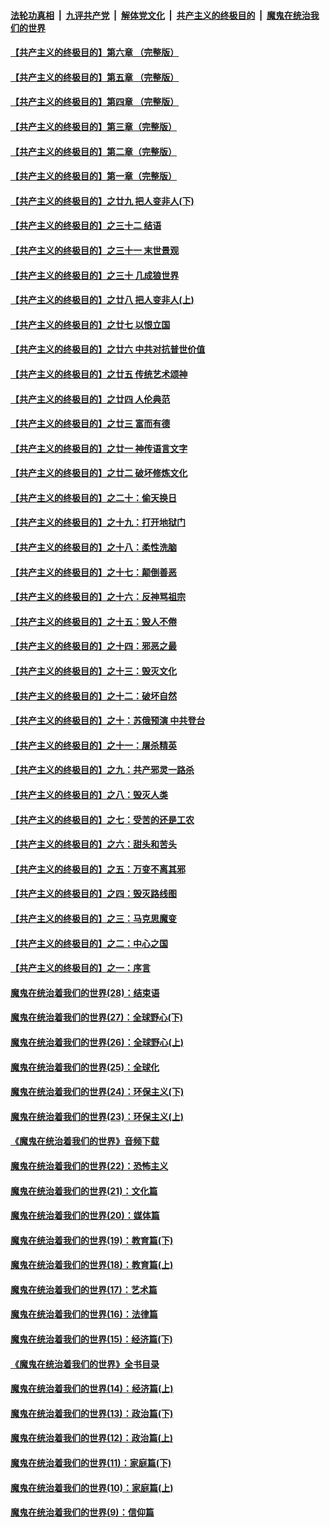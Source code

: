 ####  [法轮功真相](../../../../basic/blob/master/README.md?t=09152113) &nbsp;|&nbsp; [九评共产党](../../../../9ping.md/blob/master/README.md?t=09152113) &nbsp;|&nbsp; [解体党文化](../../../../jtdwh.md/blob/master/README.md?t=09152113)  &nbsp;|&nbsp; [共产主义的终极目的](../../../../gczydzjmd.md/blob/master/README.md?t=09152113) &nbsp;|&nbsp; [魔鬼在统治我们的世界](../../../../mgztzwmdsj.md/blob/master/README.md?t=09152113) 

#### [【共产主义的终极目的】第六章 （完整版）](../pages/nsc422/n11428913.md?t=09152113) 

#### [【共产主义的终极目的】第五章 （完整版）](../pages/nsc422/n11428912.md?t=09152113) 

#### [【共产主义的终极目的】第四章 （完整版）](../pages/nsc422/n11428907.md?t=09152113) 

#### [【共产主义的终极目的】第三章（完整版）](../pages/nsc422/n11428848.md?t=09152113) 

#### [【共产主义的终极目的】第二章（完整版）](../pages/nsc422/n11428831.md?t=09152113) 

#### [【共产主义的终极目的】第一章（完整版）](../pages/nsc422/n11417651.md?t=09152113) 

#### [【共产主义的终极目的】之廿九 把人变非人(下)](../pages/nsc422/n11344140.md?t=09152113) 

#### [【共产主义的终极目的】之三十二 结语](../pages/nsc422/n11360535.md?t=09152113) 

#### [【共产主义的终极目的】之三十一 末世景观](../pages/nsc422/n11351129.md?t=09152113) 

#### [【共产主义的终极目的】之三十 几成狼世界](../pages/nsc422/n11348280.md?t=09152113) 

#### [【共产主义的终极目的】之廿八 把人变非人(上)](../pages/nsc422/n11340492.md?t=09152113) 

#### [【共产主义的终极目的】之廿七 以恨立国](../pages/nsc422/n11336944.md?t=09152113) 

#### [【共产主义的终极目的】之廿六 中共对抗普世价值](../pages/nsc422/n11324785.md?t=09152113) 

#### [【共产主义的终极目的】之廿五 传统艺术颂神](../pages/nsc422/n11296396.md?t=09152113) 

#### [【共产主义的终极目的】之廿四 人伦典范](../pages/nsc422/n11296397.md?t=09152113) 

#### [【共产主义的终极目的】之廿三 富而有德](../pages/nsc422/n11283598.md?t=09152113) 

#### [【共产主义的终极目的】之廿一 神传语言文字](../pages/nsc422/n11263265.md?t=09152113) 

#### [【共产主义的终极目的】之廿二 破坏修炼文化](../pages/nsc422/n11245728.md?t=09152113) 

#### [【共产主义的终极目的】之二十：偷天换日](../pages/nsc422/n11238846.md?t=09152113) 

#### [【共产主义的终极目的】之十九：打开地狱门](../pages/nsc422/n11206376.md?t=09152113) 

#### [【共产主义的终极目的】之十八：柔性洗脑](../pages/nsc422/n11199994.md?t=09152113) 

#### [【共产主义的终极目的】之十七：颠倒善恶](../pages/nsc422/n11179782.md?t=09152113) 

#### [【共产主义的终极目的】之十六：反神骂祖宗](../pages/nsc422/n11166798.md?t=09152113) 

#### [【共产主义的终极目的】之十五：毁人不倦](../pages/nsc422/n11166792.md?t=09152113) 

#### [【共产主义的终极目的】之十四：邪恶之最](../pages/nsc422/n11150249.md?t=09152113) 

#### [【共产主义的终极目的】之十三：毁灭文化](../pages/nsc422/n11135227.md?t=09152113) 

#### [【共产主义的终极目的】之十二：破坏自然](../pages/nsc422/n11135214.md?t=09152113) 

#### [【共产主义的终极目的】之十：苏俄预演 中共登台](../pages/nsc422/n11118424.md?t=09152113) 

#### [【共产主义的终极目的】之十一：屠杀精英](../pages/nsc422/n11118442.md?t=09152113) 

#### [【共产主义的终极目的】之九：共产邪灵一路杀](../pages/nsc422/n11114139.md?t=09152113) 

#### [【共产主义的终极目的】之八：毁灭人类](../pages/nsc422/n11108503.md?t=09152113) 

#### [【共产主义的终极目的】之七：受苦的还是工农](../pages/nsc422/n11101809.md?t=09152113) 

#### [【共产主义的终极目的】之六：甜头和苦头](../pages/nsc422/n11096971.md?t=09152113) 

#### [【共产主义的终极目的】之五：万变不离其邪](../pages/nsc422/n11091285.md?t=09152113) 

#### [【共产主义的终极目的】之四：毁灭路线图](../pages/nsc422/n11086284.md?t=09152113) 

#### [【共产主义的终极目的】之三：马克思魔变](../pages/nsc422/n11061941.md?t=09152113) 

#### [【共产主义的终极目的】之二：中心之国](../pages/nsc422/n11047728.md?t=09152113) 

#### [【共产主义的终极目的】之一：序言](../pages/nsc422/n11086077.md?t=09152113) 

#### [魔鬼在统治着我们的世界(28)：结束语](../pages/nsc422/n10936246.md?t=09152113) 

#### [魔鬼在统治着我们的世界(27)：全球野心(下)](../pages/nsc422/n10928319.md?t=09152113) 

#### [魔鬼在统治着我们的世界(26)：全球野心(上)](../pages/nsc422/n10900318.md?t=09152113) 

#### [魔鬼在统治着我们的世界(25)：全球化](../pages/nsc422/n10788205.md?t=09152113) 

#### [魔鬼在统治着我们的世界(24)：环保主义(下)](../pages/nsc422/n10695307.md?t=09152113) 

#### [魔鬼在统治着我们的世界(23)：环保主义(上)](../pages/nsc422/n10688613.md?t=09152113) 

#### [《魔鬼在统治着我们的世界》音频下载](../pages/nsc422/n10635553.md?t=09152113) 

#### [魔鬼在统治着我们的世界(22)：恐怖主义](../pages/nsc422/n10614727.md?t=09152113) 

#### [魔鬼在统治着我们的世界(21)：文化篇](../pages/nsc422/n10597706.md?t=09152113) 

#### [魔鬼在统治着我们的世界(20)：媒体篇](../pages/nsc422/n10586579.md?t=09152113) 

#### [魔鬼在统治着我们的世界(19)：教育篇(下)](../pages/nsc422/n10564808.md?t=09152113) 

#### [魔鬼在统治着我们的世界(18)：教育篇(上)](../pages/nsc422/n10526970.md?t=09152113) 

#### [魔鬼在统治着我们的世界(17)：艺术篇](../pages/nsc422/n10499093.md?t=09152113) 

#### [魔鬼在统治着我们的世界(16)：法律篇](../pages/nsc422/n10485969.md?t=09152113) 

#### [魔鬼在统治着我们的世界(15)：经济篇(下)](../pages/nsc422/n10469975.md?t=09152113) 

#### [《魔鬼在统治着我们的世界》全书目录](../pages/nsc422/n10464261.md?t=09152113) 

#### [魔鬼在统治着我们的世界(14)：经济篇(上)](../pages/nsc422/n10457370.md?t=09152113) 

#### [魔鬼在统治着我们的世界(13)：政治篇(下)](../pages/nsc422/n10448270.md?t=09152113) 

#### [魔鬼在统治着我们的世界(12)：政治篇(上)](../pages/nsc422/n10444576.md?t=09152113) 

#### [魔鬼在统治着我们的世界(11)：家庭篇(下)](../pages/nsc422/n10440961.md?t=09152113) 

#### [魔鬼在统治着我们的世界(10)：家庭篇(上)](../pages/nsc422/n10435448.md?t=09152113) 

#### [魔鬼在统治着我们的世界(9)：信仰篇](../pages/nsc422/n10432159.md?t=09152113) 


